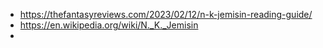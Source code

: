 - https://thefantasyreviews.com/2023/02/12/n-k-jemisin-reading-guide/
- https://en.wikipedia.org/wiki/N._K._Jemisin
-